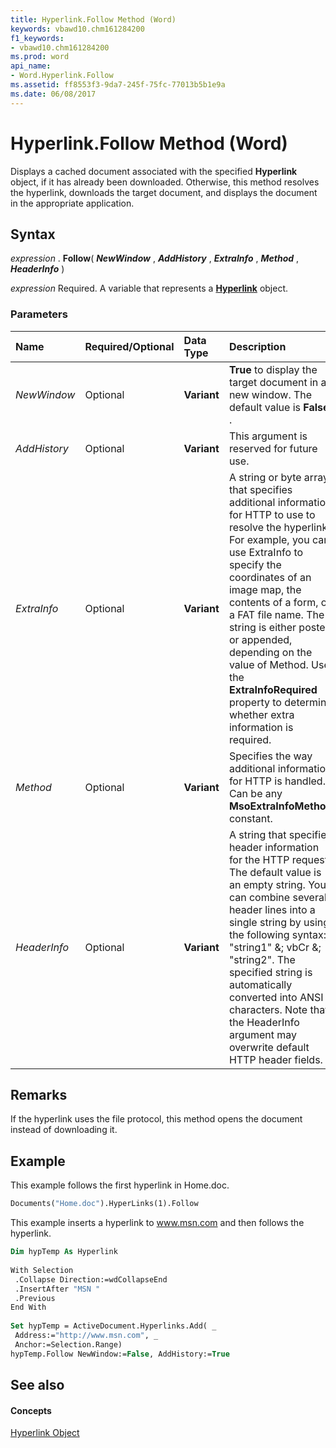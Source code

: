 ```yaml
---
title: Hyperlink.Follow Method (Word)
keywords: vbawd10.chm161284200
f1_keywords:
- vbawd10.chm161284200
ms.prod: word
api_name:
- Word.Hyperlink.Follow
ms.assetid: ff8553f3-9da7-245f-75fc-77013b5b1e9a
ms.date: 06/08/2017
---
```



# Hyperlink.Follow Method (Word)

Displays a cached document associated with the specified  **Hyperlink** object, if it has already been downloaded. Otherwise, this method resolves the hyperlink, downloads the target document, and displays the document in the appropriate application.


## Syntax

 _expression_ . **Follow**( **_NewWindow_** , **_AddHistory_** , **_ExtraInfo_** , **_Method_** , **_HeaderInfo_** )

 _expression_ Required. A variable that represents a **[Hyperlink](hyperlink-object-word.md)** object.


### Parameters



|**Name**|**Required/Optional**|**Data Type**|**Description**|
|:-----|:-----|:-----|:-----|
| _NewWindow_|Optional| **Variant**| **True** to display the target document in a new window. The default value is **False** .|
| _AddHistory_|Optional| **Variant**|This argument is reserved for future use.|
| _ExtraInfo_|Optional| **Variant**|A string or byte array that specifies additional information for HTTP to use to resolve the hyperlink. For example, you can use ExtraInfo to specify the coordinates of an image map, the contents of a form, or a FAT file name. The string is either posted or appended, depending on the value of Method. Use the  **ExtraInfoRequired** property to determine whether extra information is required.|
| _Method_|Optional| **Variant**|Specifies the way additional information for HTTP is handled. Can be any  **MsoExtraInfoMethod** constant.|
| _HeaderInfo_|Optional| **Variant**|A string that specifies header information for the HTTP request. The default value is an empty string. You can combine several header lines into a single string by using the following syntax: "string1" &; vbCr &; "string2". The specified string is automatically converted into ANSI characters. Note that the HeaderInfo argument may overwrite default HTTP header fields.|

## Remarks

If the hyperlink uses the file protocol, this method opens the document instead of downloading it.


## Example

This example follows the first hyperlink in Home.doc.


```vb
Documents("Home.doc").HyperLinks(1).Follow
```

This example inserts a hyperlink to www.msn.com and then follows the hyperlink.




```vb
Dim hypTemp As Hyperlink 
 
With Selection 
 .Collapse Direction:=wdCollapseEnd 
 .InsertAfter "MSN " 
 .Previous 
End With 
 
Set hypTemp = ActiveDocument.Hyperlinks.Add( _ 
 Address:="http://www.msn.com", _ 
 Anchor:=Selection.Range) 
hypTemp.Follow NewWindow:=False, AddHistory:=True
```


## See also


#### Concepts


[Hyperlink Object](hyperlink-object-word.md)

